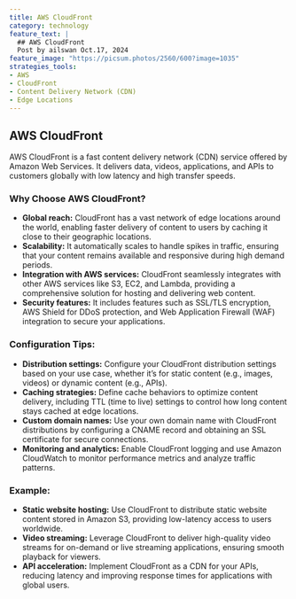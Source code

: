 ```yaml
---
title: AWS CloudFront
category: technology
feature_text: |
  ## AWS CloudFront
  Post by ailswan Oct.17, 2024
feature_image: "https://picsum.photos/2560/600?image=1035"
strategies_tools:
- AWS
- CloudFront
- Content Delivery Network (CDN)
- Edge Locations
---
```

## AWS CloudFront
AWS CloudFront is a fast content delivery network (CDN) service offered by Amazon Web Services. It delivers data, videos, applications, and APIs to customers globally with low latency and high transfer speeds.

### Why Choose AWS CloudFront?
- **Global reach:** CloudFront has a vast network of edge locations around the world, enabling faster delivery of content to users by caching it close to their geographic locations.
- **Scalability:** It automatically scales to handle spikes in traffic, ensuring that your content remains available and responsive during high demand periods.
- **Integration with AWS services:** CloudFront seamlessly integrates with other AWS services like S3, EC2, and Lambda, providing a comprehensive solution for hosting and delivering web content.
- **Security features:** It includes features such as SSL/TLS encryption, AWS Shield for DDoS protection, and Web Application Firewall (WAF) integration to secure your applications.

### Configuration Tips:
- **Distribution settings:** Configure your CloudFront distribution settings based on your use case, whether it’s for static content (e.g., images, videos) or dynamic content (e.g., APIs).
- **Caching strategies:** Define cache behaviors to optimize content delivery, including TTL (time to live) settings to control how long content stays cached at edge locations.
- **Custom domain names:** Use your own domain name with CloudFront distributions by configuring a CNAME record and obtaining an SSL certificate for secure connections.
- **Monitoring and analytics:** Enable CloudFront logging and use Amazon CloudWatch to monitor performance metrics and analyze traffic patterns.

### Example:
- **Static website hosting:** Use CloudFront to distribute static website content stored in Amazon S3, providing low-latency access to users worldwide.
- **Video streaming:** Leverage CloudFront to deliver high-quality video streams for on-demand or live streaming applications, ensuring smooth playback for viewers.
- **API acceleration:** Implement CloudFront as a CDN for your APIs, reducing latency and improving response times for applications with global users.

